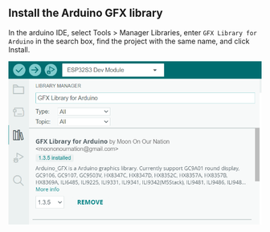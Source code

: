 ## Install the Arduino GFX library

In the arduino IDE, select Tools > Manager Libraries, enter `GFX Library for Arduino` in the search box, find the project with the same name, and click Install.

![](../assets/images/arduino_GFX_Install.png)